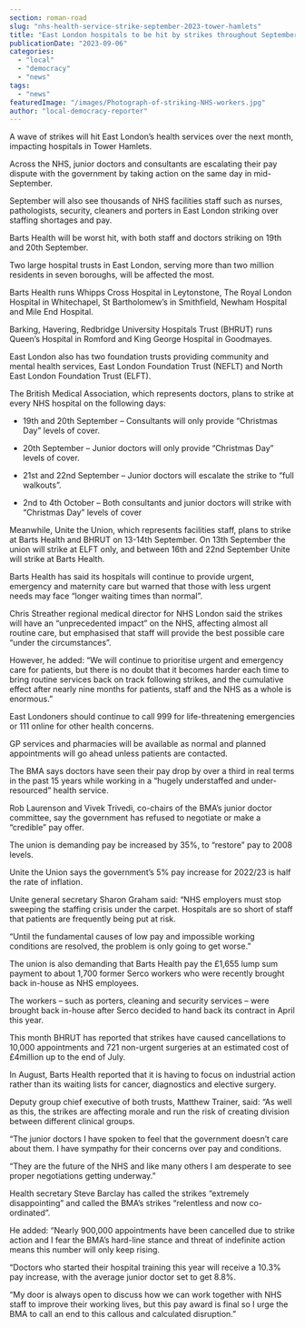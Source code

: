 ```yaml
---
section: roman-road
slug: "nhs-health-service-strike-september-2023-tower-hamlets"
title: "East London hospitals to be hit by strikes throughout September"
publicationDate: "2023-09-06"
categories: 
  - "local"
  - "democracy"
  - "news"
tags: 
  - "news"
featuredImage: "/images/Photograph-of-striking-NHS-workers.jpg"
author: "local-democracy-reporter"
---
```


A wave of strikes will hit East London’s health services over the next month, impacting hospitals in Tower Hamlets.

Across the NHS, junior doctors and consultants are escalating their pay dispute with the government by taking action on the same day in mid-September.

September will also see thousands of NHS facilities staff such as nurses, pathologists, security, cleaners and porters in East London striking over staffing shortages and pay.

Barts Health will be worst hit, with both staff and doctors striking on 19th and 20th September.

Two large hospital trusts in East London, serving more than two million residents in seven boroughs, will be affected the most. 

Barts Health runs Whipps Cross Hospital in Leytonstone, The Royal London Hospital in Whitechapel, St Bartholomew’s in Smithfield, Newham Hospital and Mile End Hospital.

Barking, Havering, Redbridge University Hospitals Trust (BHRUT) runs Queen’s Hospital in Romford and King George Hospital in Goodmayes.

East London also has two foundation trusts providing community and mental health services, East London Foundation Trust (NEFLT) and North East London Foundation Trust (ELFT).

The British Medical Association, which represents doctors, plans to strike at every NHS hospital on the following days:

- 19th and 20th September – Consultants will only provide “Christmas Day” levels of cover.

- 20th September – Junior doctors will only provide “Christmas Day” levels of cover.

- 21st and 22nd September – Junior doctors will escalate the strike to “full walkouts”.

- 2nd to 4th October – Both consultants and junior doctors will strike with “Christmas Day” levels of cover

Meanwhile, Unite the Union, which represents facilities staff, plans to strike at Barts Health and BHRUT on 13-14th September. On 13th September the union will strike at ELFT only, and between 16th and 22nd September Unite will strike at Barts Health.

Barts Health has said its hospitals will continue to provide urgent, emergency and maternity care but warned that those with less urgent needs may face “longer waiting times than normal”.

Chris Streather regional medical director for NHS London said the strikes will have an “unprecedented impact” on the NHS, affecting almost all routine care, but emphasised that staff will provide the best possible care “under the circumstances”.

However, he added: “We will continue to prioritise urgent and emergency care for patients, but there is no doubt that it becomes harder each time to bring routine services back on track following strikes, and the cumulative effect after nearly nine months for patients, staff and the NHS as a whole is enormous.”

East Londoners should continue to call 999 for life-threatening emergencies or 111 online for other health concerns.

GP services and pharmacies will be available as normal and planned appointments will go ahead unless patients are contacted.

The BMA says doctors have seen their pay drop by over a third in real terms in the past 15 years while working in a “hugely understaffed and under-resourced” health service.

Rob Laurenson and Vivek Trivedi, co-chairs of the BMA’s junior doctor committee, say the government has refused to negotiate or make a “credible” pay offer.

The union is demanding pay be increased by 35%, to “restore” pay to 2008 levels.

Unite the Union says the government’s 5% pay increase for 2022/23 is half the rate of inflation. 

Unite general secretary Sharon Graham said: “NHS employers must stop sweeping the staffing crisis under the carpet. Hospitals are so short of staff that patients are frequently being put at risk.

“Until the fundamental causes of low pay and impossible working conditions are resolved, the problem is only going to get worse.”

The union is also demanding that Barts Health pay the £1,655 lump sum payment to about 1,700 former Serco workers who were recently brought back in-house as NHS employees.

The workers – such as porters, cleaning and security services – were brought back in-house after Serco decided to hand back its contract in April this year.

This month BHRUT has reported that strikes have caused cancellations to 10,000 appointments and 721 non-urgent surgeries at an estimated cost of £4million up to the end of July.

In August, Barts Health reported that it is having to focus on industrial action rather than its waiting lists for cancer, diagnostics and elective surgery.

Deputy group chief executive of both trusts, Matthew Trainer, said: “As well as this, the strikes are affecting morale and run the risk of creating division between different clinical groups.

“The junior doctors I have spoken to feel that the government doesn’t care about them. I have sympathy for their concerns over pay and conditions.

“They are the future of the NHS and like many others I am desperate to see proper negotiations getting underway.”

Health secretary Steve Barclay has called the strikes “extremely disappointing” and called the BMA’s strikes “relentless and now co-ordinated”.

He added: “Nearly 900,000 appointments have been cancelled due to strike action and I fear the BMA’s hard-line stance and threat of indefinite action means this number will only keep rising.

“Doctors who started their hospital training this year will receive a 10.3% pay increase, with the average junior doctor set to get 8.8%.

“My door is always open to discuss how we can work together with NHS staff to improve their working lives, but this pay award is final so I urge the BMA to call an end to this callous and calculated disruption.”
